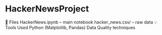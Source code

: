 # HackerNewsProject
📂 Files
HackerNews.ipynb – main notebook
hacker_news.csv/ – raw data
💡 Tools Used
Python (Matplotlib, Pandas)
Data Quality techniques
